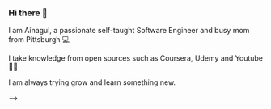 ### Hi there 👋
I am Ainagul, a passionate self-taught Software Engineer and busy mom from Pittsburgh 💻

I take knowledge from open sources such as Coursera, Udemy and Youtube 👩‍💻

I am always trying grow and learn something new. 

-->

